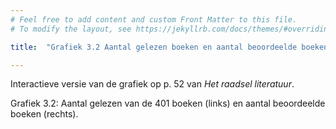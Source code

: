 ```yaml
---
# Feel free to add content and custom Front Matter to this file.
# To modify the layout, see https://jekyllrb.com/docs/themes/#overriding-theme-defaults

title:  "Grafiek 3.2 Aantal gelezen boeken en aantal beoordeelde boeken"

---
```

Interactieve versie van de grafiek op p. 52 van *Het raadsel literatuur*.

<script src="https://d3js.org/d3.v6.min.js" defer></script>
<script src="https://d3js.org/d3-scale.v3.min.js" defer></script>
<script src="https://unpkg.com/d3-simple-slider"></script>

<script src="js/companion_utils_locale-nl.js" defer></script>
<script src="js/companion_utils_colors.js" defer></script>
<script src="js/companion_utils_svg2png.js" defer></script>
<script src="js/companion_abstraction_data_point_labeler.js" defer></script>
<script src="js/companion_abstraction_histogram.js" defer></script>

<script src="js/companion_chart_3-2_read-of-401.js" defer></script>
<script src="js/companion_chart_3-3_rated-of-401.js" defer></script>

<div class="chart_float" id="chart_3-2_read-of-401">
  <div class="plot"></div>
  <div class="slider"></div>
</div>

<div class="chart_float" id="chart_3-3_rated-of-401">
  <div class="plot"></div>
  <div class="slider"></div>
</div>

Grafiek 3.2: Aantal gelezen van de 401 boeken (links) en aantal beoordeelde boeken (rechts).


<!-- **Hoe zijn de metingen te repliceren?**
VOORBEELDQUERY HIER! -->
